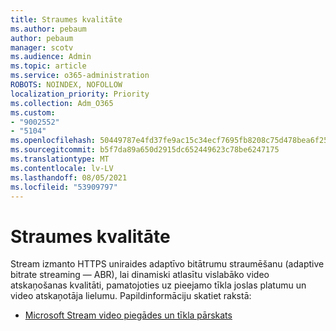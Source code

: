 ```yaml
---
title: Straumes kvalitāte
ms.author: pebaum
author: pebaum
manager: scotv
ms.audience: Admin
ms.topic: article
ms.service: o365-administration
ROBOTS: NOINDEX, NOFOLLOW
localization_priority: Priority
ms.collection: Adm_O365
ms.custom:
- "9002552"
- "5104"
ms.openlocfilehash: 50449787e4fd37fe9ac15c34ecf7695fb8208c75d478bea6f25af3787063083b
ms.sourcegitcommit: b5f7da89a650d2915dc652449623c78be6247175
ms.translationtype: MT
ms.contentlocale: lv-LV
ms.lasthandoff: 08/05/2021
ms.locfileid: "53909797"
---
```

# <a name="stream-quality"></a>Straumes kvalitāte

Stream izmanto HTTPS uniraides adaptīvo bitātrumu straumēšanu (adaptive bitrate streaming — ABR), lai dinamiski atlasītu vislabāko video atskaņošanas kvalitāti, pamatojoties uz pieejamo tīkla joslas platumu un video atskaņotāja lielumu. Papildinformāciju skatiet rakstā:

- [Microsoft Stream video piegādes un tīkla pārskats](https://docs.microsoft.com/stream/network-overview)
